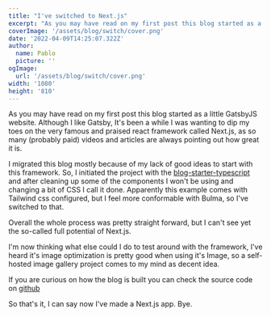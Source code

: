 ```yaml
---
title: "I've switched to Next.js"
excerpt: "As you may have read on my first post this blog started as a little GatsbyJS application. Although I like Gatsby, It's been a while I was wanting to dip my toes on NextJS..."
coverImage: '/assets/blog/switch/cover.png'
date: '2022-04-09T14:25:07.322Z'
author:
  name: Pablo
  picture: ''
ogImage:
  url: '/assets/blog/switch/cover.png'
width: '1080'
height: '810'
---
```


As you may have read on my first post this blog started as a little GatsbyJS website. Although I like Gatsby, It's been a while I was wanting to dip my toes on the very famous and praised react framework called Next.js, as so many (probably paid) videos and articles are always pointing out how great it is.

I migrated this blog mostly because of my lack of good ideas to start with this framework.  So, I initiated the project with the [blog-starter-typescript](https://github.com/vercel/next.js/tree/canary/examples/blog-starter-typescript) and after cleaning up some of the components I won't be using and changing a bit of CSS I call it done. Apparently this example comes with Tailwind css configured, but I feel more conformable with Bulma, so I've switched to that.

Overall the whole process was pretty straight forward, but I can't see yet the so-called full potential of Next.js.

I'm now thinking what else could I do to test around with the framework, I've heard it's image optimization is pretty good when using it's Image, so a self-hosted image gallery project comes to my mind as decent idea.

If you are curious on how the blog is built you can check the source code on [github](https://github.com/pbl0/pablo-blog)

So that's it, I can say now I've made a Next.js app. Bye.
